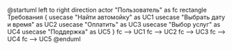 @startuml
left to right direction
actor "Пользователь" as fc
rectangle Требования {
  usecase "Найти автомойку" as UC1
  usecase "Выбрать дату и время" as UC2
  usecase "Оплатить" as UC3
  usecase "Выбор услуг" as UC4
  usecase "Поддержка" as UC5
}
fc --> UC1
fc --> UC2
fc --> UC3
fc --> UC4
fc --> UC5
@enduml
